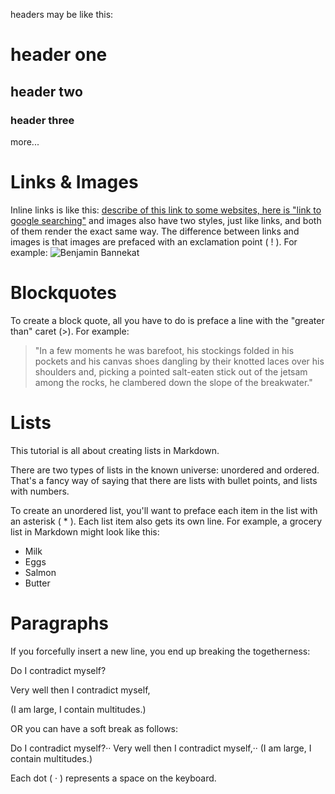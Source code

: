 
headers may be like this:

# header one
## header two
### header three

more...

# Links & Images
Inline links is like this:
[describe of this link to some websites, here is "link to google searching"](www.google.com)
and images also have two styles, just like links, and both of them render the exact same way. The difference between links and images is that images are prefaced with an exclamation point ( ! ). For example:
![Benjamin Bannekat](https://octodex.github.com/images/bannekat.png)

# Blockquotes
To create a block quote, all you have to do is preface a line with the "greater than" caret (>). For example:
> "In a few moments he was barefoot, his stockings folded in his pockets and his canvas shoes dangling by their knotted laces over his shoulders and, picking a pointed salt-eaten stick out of the jetsam among the rocks, he clambered down the slope of the breakwater."

# Lists
This tutorial is all about creating lists in Markdown.

There are two types of lists in the known universe: unordered and ordered. That's a fancy way of saying that there are lists with bullet points, and lists with numbers.

To create an unordered list, you'll want to preface each item in the list with an asterisk ( * ). Each list item also gets its own line. For example, a grocery list in Markdown might look like this:

* Milk
* Eggs
* Salmon
* Butter

# Paragraphs

If you forcefully insert a new line, you end up breaking the togetherness:

Do I contradict myself?

Very well then I contradict myself,

(I am large, I contain multitudes.)

OR you can have a soft break as follows:

Do I contradict myself?··
Very well then I contradict myself,··
(I am large, I contain multitudes.)

Each dot ( · ) represents a space on the keyboard.

